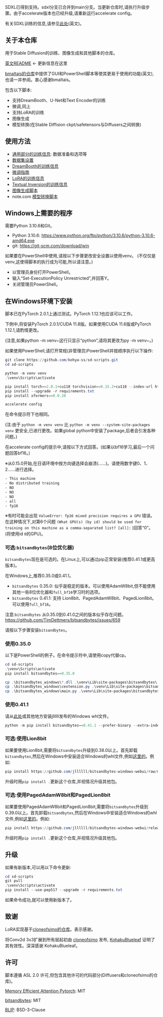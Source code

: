  SDXL已得到支持。sdxl分支已合并到main分支。当更新仓库时,请执行升级步骤。由于accelerate版本也已经升级,请重新运行accelerate config。

有关SDXL训练的信息,请参见[此处](./README.md#sdxl-training)(英文)。

## 关于本仓库

用于Stable Diffusion的训练、图像生成和其他脚本的仓库。

[英文README](./README.md) <- 更新信息在这里

[bmaltais的仓库](https://github.com/bmaltais/kohya_ss)中提供了GUI和PowerShell脚本等使其更易于使用的功能(英文),也请一并参阅。衷心感谢bmaltais。

包含以下脚本:

* 支持DreamBooth、U-Net和Text Encoder的训练
* 微调,同上
* 支持LoRA的训练
* 图像生成
* 模型转换(在Stable Diffision ckpt/safetensors与Diffusers之间转换)

## 使用方法

* [通用部分的训练信息](./docs/train_README-ja.md): 数据准备和选项等
* [数据集设置](./docs/config_README-ja.md)
* [DreamBooth的训练信息](./docs/train_db_README-ja.md)  
* [微调指南](./docs/fine_tune_README_ja.md)
* [LoRA的训练信息](./docs/train_network_README-ja.md)
* [Textual Inversion的训练信息](./docs/train_ti_README-ja.md)
* [图像生成脚本](./docs/gen_img_README-ja.md)
* note.com [模型转换脚本](https://note.com/kohya_ss/n/n374f316fe4ad)

## Windows上需要的程序

需要Python 3.10.6和Git。

- Python 3.10.6: https://www.python.org/ftp/python/3.10.6/python-3.10.6-amd64.exe
- git: https://git-scm.com/download/win  

如果要在PowerShell中使用,请按以下步骤更改安全设置以使用venv。
(不仅仅是venv,这使得脚本的执行成为可能,所以请注意。)

- 以管理员身份打开PowerShell。
- 输入“Set-ExecutionPolicy Unrestricted”,并回答Y。  
- 关闭管理员PowerShell。

## 在Windows环境下安装

脚本已在PyTorch 2.0.1上通过测试。PyTorch 1.12.1也应该可以工作。

下例中,将安装PyTorch 2.0.1/CUDA 11.8版。如果使用CUDA 11.6版或PyTorch 1.12.1,请酌情更改。  

(注意,如果python -m venv~这行只显示“python”,请将其更改为py -m venv~。)

如果使用PowerShell,请打开常规(非管理员)PowerShell并按顺序执行以下操作:  

```powershell
git clone https://github.com/kohya-ss/sd-scripts.git 
cd sd-scripts

python -m venv venv
.\venv\Scripts\activate  

pip install torch==2.0.1+cu118 torchvision==0.15.2+cu118 --index-url https://download.pytorch.org/whl/cu118
pip install --upgrade -r requirements.txt
pip install xformers==0.0.20  

accelerate config
```

在命令提示符下也相同。  

(注:由于 ``python -m venv venv`` 比 ``python -m venv --system-site-packages venv`` 更安全,已进行更改。如果global python中安装了package,后者会引发各种问题。) 

在accelerate config的提示中,请按以下方式回答。(如果以bf16学习,最后一个问题回答bf16。)  

※从0.15.0开始,在日语环境中按方向键选择会崩溃(......)。请使用数字键0、1、2......进行选择。  

```txt
- This machine  
- No distributed training
- NO  
- NO
- NO
- all
- fp16
```

※有时可能会出现 ``ValueError: fp16 mixed precision requires a GPU`` 错误。在这种情况下,对第6个问题 ``(What GPU(s) (by id) should be used for training on this machine as a comma-separated list? [all]:``
)回答“0”。(将使用id `0`的GPU)。

### 可选:``bitsandbytes``(8位优化器)

`bitsandbytes`现在是可选的。在Linux上,可以通过pip正常安装(推荐0.41.1或更高版本)。  

在Windows上,推荐0.35.0或0.41.1。

- `bitsandbytes` 0.35.0: 似乎是稳定的版本。可以使用AdamW8bit,但不能使用其他一些8位优化器和`full_bf16`学习时的选项。
- `bitsandbytes` 0.41.1: 支持 Lion8bit、PagedAdamW8bit、PagedLion8bit。可以使用`full_bf16`。   

注意:`bitsandbytes` 从0.35.0到0.41.0之间的版本似乎存在问题。 https://github.com/TimDettmers/bitsandbytes/issues/659  

请按以下步骤安装`bitsandbytes`。   

### 使用0.35.0  

以下是PowerShell的例子。在命令提示符中,请使用copy代替cp。   

```powershell    
cd sd-scripts
.\venv\Scripts\activate
pip install bitsandbytes==0.35.0  

cp .\bitsandbytes_windows\*.dll .\venv\Lib\site-packages\bitsandbytes\  
cp .\bitsandbytes_windows\cextension.py .\venv\Lib\site-packages\bitsandbytes\cextension.py
cp .\bitsandbytes_windows\main.py .\venv\Lib\site-packages\bitsandbytes\cuda_setup\main.py
```  

### 使用0.41.1  

请从[此处](https://github.com/jllllll/bitsandbytes-windows-webui)或其他地方安装jllllll发布的Windows whl文件。   

```powershell   
python -m pip install bitsandbytes==0.41.1 --prefer-binary --extra-index-url=https://jllllll.github.io/bitsandbytes-windows-webui 
```


### 可选:使用Lion8bit 

如果要使用Lion8bit,需要将`bitsandbytes`升级到0.38.0以上。首先卸载`bitsandbytes`,然后在Windows中安装适合Windows的whl文件,例如[这里的](https://github.com/jllllll/bitsandbytes-windows-webui)。例如:

```powershell
pip install https://github.com/jllllll/bitsandbytes-windows-webui/raw/main/bitsandbytes-0.38.1-py3-none-any.whl
```

升级时用`pip install .`更新这个仓库,并视情况升级其他包。

### 可选:使用PagedAdamW8bit和PagedLion8bit

如果要使用PagedAdamW8bit和PagedLion8bit,需要将`bitsandbytes`升级到0.39.0以上。首先卸载`bitsandbytes`,然后在Windows中安装适合Windows的whl文件,例如[这里的](https://github.com/jllllll/bitsandbytes-windows-webui)。例如:

```powershell
pip install https://github.com/jllllll/bitsandbytes-windows-webui/releases/download/wheels/bitsandbytes-0.39.1-py3-none-win_amd64.whl  
```

升级时用`pip install .`更新这个仓库,并视情况升级其他包。

## 升级

如果有新版本,可以用以下命令更新:

```powershell
cd sd-scripts
git pull
.\venv\Scripts\activate  
pip install --use-pep517 --upgrade -r requirements.txt
```

如果命令成功,就可以使用新版本了。

## 致谢

LoRA实现基于[cloneofsimo的仓库](https://github.com/cloneofsimo/lora)。表示感谢。

将Conv2d 3x3扩展到所有层起初由 [cloneofsimo](https://github.com/cloneofsimo/lora) 发布, [KohakuBlueleaf](https://github.com/KohakuBlueleaf/LoCon) 证明了其有效性。深深感谢 KohakuBlueleaf。

## 许可

脚本遵循 ASL 2.0 许可,但包含其他许可的代码部分(Diffusers和cloneofsimo的仓库)。

[Memory Efficient Attention Pytorch](https://github.com/lucidrains/memory-efficient-attention-pytorch): MIT 

[bitsandbytes](https://github.com/TimDettmers/bitsandbytes): MIT

[BLIP](https://github.com/salesforce/BLIP): BSD-3-Clause